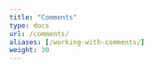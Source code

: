 ```yaml
---
title: "Comments"
type: docs
url: /comments/
aliases: [/working-with-comments/]
weight: 30
---
```


